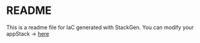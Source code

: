 # README
This is a readme file for IaC generated with StackGen.
You can modify your appStack -> [here](http://main.dev.stackgen.com/appstacks/9d34f823-63da-42bf-85fe-c334a870669a)

